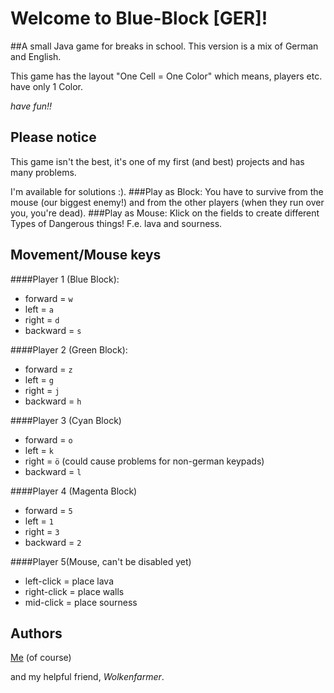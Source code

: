 # Welcome to Blue-Block [GER]!
##A small Java game for breaks in school.
This version is a mix of German and English.

This game has the layout "One Cell = One Color" which means, players etc. have only 1 Color.

_have fun!!_
## Please notice
This game isn't the best, it's one of my first (and best) projects and has many problems.

I'm available for solutions :).
###Play as Block:
 You have to survive from the mouse (our biggest enemy!) and from the other players (when they run over you, you're dead).
###Play as Mouse:
 Klick on the fields to create different Types of Dangerous things!
 F.e. lava and sourness. 

## Movement/Mouse keys
####Player 1 (Blue Block):
- forward = `w`
- left = `a`
- right = `d`
- backward = `s`

####Player 2 (Green Block):
- forward = `z`
- left = `g`
- right = `j`
- backward = `h`

####Player 3 (Cyan Block)
- forward = `o`
- left = `k`
- right = `ö` (could cause problems for non-german keypads)
- backward = `l`

####Player 4 (Magenta Block)
- forward = `5`
- left = `1`
- right = `3`
- backward = `2`

####Player 5(Mouse, can't be disabled yet)
- left-click = place lava
- right-click = place walls
- mid-click = place sourness

## Authors
[Me](https://github.com/abc013) (of course)

and my helpful friend,
_Wolkenfarmer_.

